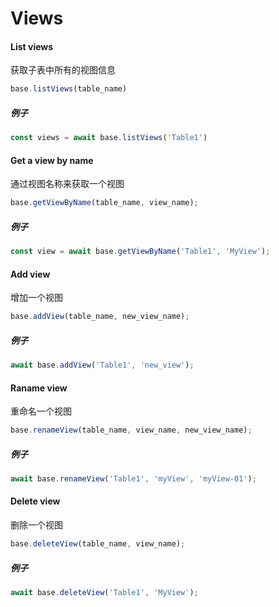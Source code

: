 # Views

#### List views

获取子表中所有的视图信息

```javascript
base.listViews(table_name)
```

##### 例子

```javascript
const views = await base.listViews('Table1')
```

#### Get a view by name

通过视图名称来获取一个视图

```javascript
base.getViewByName(table_name, view_name);
```

##### 例子

```javascript
const view = await base.getViewByName('Table1', 'MyView');
```

#### Add view

增加一个视图

```javascript
base.addView(table_name, new_view_name);
```


##### 例子

```javascript
await base.addView('Table1', 'new_view');
```

#### Raname view

重命名一个视图

```javascript
base.renameView(table_name, view_name, new_view_name);
```

##### 例子

```javascript
await base.renameView('Table1', 'myView', 'myView-01');
```

#### Delete view

删除一个视图

```javascript
base.deleteView(table_name, view_name);
```

##### 例子

```javascript
await base.deleteView('Table1', 'MyView');
```

